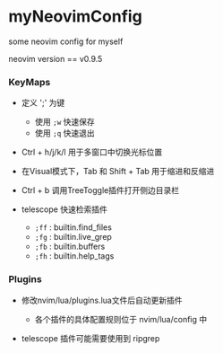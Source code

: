 # myNeovimConfig
some neovim config for myself

neovim version == v0.9.5

### KeyMaps

* 定义 ';' 为<Leader>键
    * 使用 `;w` 快速保存
    * 使用 `;q` 快速退出

* Ctrl + h/j/k/l 用于多窗口中切换光标位置

* 在Visual模式下，Tab 和 Shift + Tab 用于缩进和反缩进

* Ctrl + b 调用TreeToggle插件打开侧边目录栏

* telescope 快速检索插件
    * `;ff` : builtin.find_files
    * `;fg` : builtin.live_grep
    * `;fb` : builtin.buffers
    * `;fh` : builtin.help_tags

### Plugins

* 修改nvim/lua/plugins.lua文件后自动更新插件
    * 各个插件的具体配置规则位于 nvim/lua/config 中

* telescope 插件可能需要使用到 ripgrep

